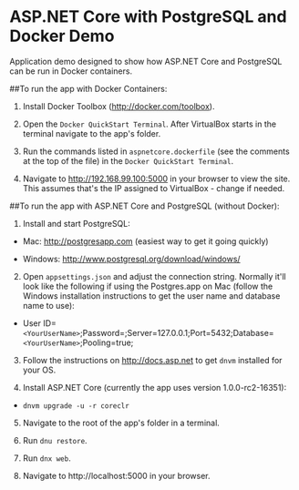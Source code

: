 # ASP.NET Core with PostgreSQL and Docker Demo

Application demo designed to show how ASP.NET Core and PostgreSQL can be run in Docker containers.

##To run the app with Docker Containers:

1. Install Docker Toolbox (http://docker.com/toolbox).

2. Open the `Docker QuickStart Terminal`. After VirtualBox starts in the terminal navigate to the app's folder.

3. Run the commands listed in `aspnetcore.dockerfile` (see the comments at the top of the file) in the `Docker QuickStart Terminal`.

4. Navigate to http://192.168.99.100:5000 in your browser to view the site. This assumes that's the IP assigned to VirtualBox - change if needed.


##To run the app with ASP.NET Core and PostgreSQL (without Docker):

1. Install and start PostgreSQL:

  - Mac:     http://postgresapp.com (easiest way to get it going quickly)

  - Windows: http://www.postgresql.org/download/windows/

2. Open `appsettings.json` and adjust the connection string. Normally it'll look like the following if using the Postgres.app on Mac (follow the Windows installation instructions to get the user name and database name to use):

  - User ID=`<YourUserName>`;Password=;Server=127.0.0.1;Port=5432;Database=`<YourUserName>`;Pooling=true;

3. Follow the instructions on http://docs.asp.net to get `dnvm` installed for your OS.

4. Install ASP.NET Core (currently the app uses version 1.0.0-rc2-16351): 

  - `dnvm upgrade -u -r coreclr`

5. Navigate to the root of the app's folder in a terminal.

6. Run `dnu restore`.

7. Run `dnx web`.

8. Navigate to http://localhost:5000 in your browser.




